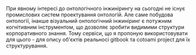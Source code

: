 При явному інтересі до онтологічного інжинірингу на сьогодні не існує промислових систем проектування онтологій. Але саме побудова онтології, інакше візуальний онтологічний інжиніринг є потужним когнітивним інструментом, що дозволяє зробити видимими структури корпоративного знання. Тому сервіси, що я пропоную використовувати для цього - для опису об'єктів реальносі gitbook та cotoami project для їх структурування.